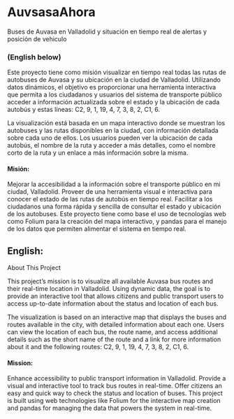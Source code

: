 # AuvsasaAhora
Buses de Auvasa en Valladolid y situación en tiempo real de alertas y posición de vehiculo

### (English below)

Este proyecto tiene como misión visualizar en tiempo real todas las rutas de autobuses de Auvasa y su ubicación en la ciudad de Valladolid. Utilizando datos dinámicos, el objetivo es proporcionar una herramienta interactiva que permita a los ciudadanos y usuarios del sistema de transporte público acceder a información actualizada sobre el estado y la ubicación de cada autobús y estas líneas: C2, 9, 1, 19, 4, 7, 3, 8, 2, C1, 6.

La visualización está basada en un mapa interactivo donde se muestran los autobuses y las rutas disponibles en la ciudad, con información detallada sobre cada uno de ellos. Los usuarios pueden ver la ubicación de cada autobús, el nombre de la ruta y acceder a más detalles, como el nombre corto de la ruta y un enlace a más información sobre la misma.

#### Misión:

Mejorar la accesibilidad a la información sobre el transporte público en mi ciudad, Valladolid.
Proveer de una herramienta visual e interactiva para conocer el estado de las rutas de autobús en tiempo real.
Facilitar a los ciudadanos una forma rápida y sencilla de consultar el estado y ubicación de los autobuses.
Este proyecto tiene como base el uso de tecnologías web como Folium para la creación del mapa interactivo, y pandas para el manejo de los datos que permiten alimentar el sistema en tiempo real.


## English:
About This Project

This project’s mission is to visualize all available Auvasa bus routes and their real-time location in Valladolid. Using dynamic data, the goal is to provide an interactive tool that allows citizens and public transport users to access up-to-date information about the status and location of each bus.

The visualization is based on an interactive map that displays the buses and routes available in the city, with detailed information about each one. Users can view the location of each bus, the route name, and access additional details such as the short name of the route and a link for more information about it and the following routes: C2, 9, 1, 19, 4, 7, 3, 8, 2, C1, 6.

#### Mission:

Enhance accessibility to public transport information in Valladolid.
Provide a visual and interactive tool to track bus routes in real-time.
Offer citizens an easy and quick way to check the status and location of buses.
This project is built using web technologies like Folium for the interactive map creation and pandas for managing the data that powers the system in real-time.









